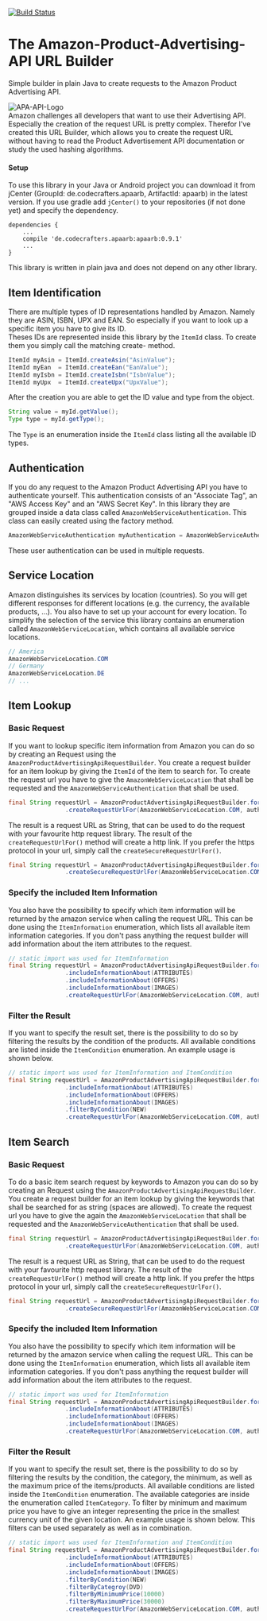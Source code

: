 [![Build Status](https://travis-ci.org/ISchwarz23/Amazon-Product-Advertising-API-URL-Builder.svg?branch=master)](https://travis-ci.org/ISchwarz23/Amazon-Product-Advertising-API-URL-Builder)
# The Amazon-Product-Advertising-API URL Builder
Simple builder in plain Java to create requests to the Amazon Product Advertising API.  
  
![APA-API-Logo](https://raw.githubusercontent.com/ISchwarz23/Amazon-Product-Advertising-API-URL-Builder/master/README/apaapi_logo.png)  
Amazon challenges all developers that want to use their Advertising API. Especially the creation of the request URL is 
pretty complex. Therefor I've created this URL Builder, which allows you to create the request URL without having to read 
the Product Advertisement API documentation or study the used hashing algorithms.

#### Setup
To use this library in your Java or Android project you can download it from jCenter (GroupId: de.codecrafters.apaarb, 
ArtifactId: apaarb) in the latest version. If you use gradle add `jCenter()` to your repositories (if not done yet) and
specify the dependency.
```
dependencies {
    ...
    compile 'de.codecrafters.apaarb:apaarb:0.9.1'
    ...
}
```
This library is written in plain java and does not depend on any other library.  
  
## Item Identification
There are multiple types of ID representations handled by Amazon. Namely they are ASIN, ISBN, UPX and EAN. So especially 
if you want to look up a specific item you have to give its ID.  
Theses IDs are represented inside this library by the `ItemId` class. To create them you simply call the matching create-
method.
```java
ItemId myAsin = ItemId.createAsin("AsinValue");
ItemId myEan  = ItemId.createEan("EanValue");
ItemId myIsbn = ItemId.createIsbn("IsbnValue");
ItemId myUpx  = ItemId.createUpx("UpxValue");
```
After the creation you are able to get the ID value and type from the object.
```java
String value = myId.getValue();
Type type = myId.getType();
```
The `Type` is an enumeration inside the `ItemId` class listing all the available ID types.

## Authentication
If you do any request to the Amazon Product Advertising API you have to authenticate yourself. This authentication 
consists of an "Associate Tag", an "AWS Access Key" and an "AWS Secret Key". In this library they are grouped inside
a data class called `AmazonWebServiceAuthentication`. This class can easily created using the factory method.
```java
AmazonWebServiceAuthentication myAuthentication = AmazonWebServiceAuthentication create("myAssociateTag", "myAwsAccessKey", "myAwsSecretKey");
```
These user authentication can be used in multiple requests.

## Service Location
Amazon distinguishes its services by location (countries). So you will get different responses for different locations 
(e.g. the currency, the available products, ...). You also have to set up your account for every location.
To simplify the selection of the service this library contains an enumeration called `AmazonWebServiceLocation`, which
contains all available service locations.
```java
// America
AmazonWebServiceLocation.COM
// Germany
AmazonWebServiceLocation.DE
// ...
```  
  
## Item Lookup
### Basic Request
If you want to lookup specific item information from Amazon you can do so by creating an Request using the 
`AmazonProductAdvertisingApiRequestBuilder`. You create a request builder for an item lookup by giving the `ItemId`
of the item to search for. To create the request url you have to give the `AmazonWebServiceLocation` that shall
be requested and the `AmazonWebServiceAuthentication` that shall be used.
```java
final String requestUrl = AmazonProductAdvertisingApiRequestBuilder.forItemLookup(ITEM_ID)
                .createRequestUrlFor(AmazonWebServiceLocation.COM, authentication);
```
The result is a request URL as String, that can be used to do the request with your favourite http request library. The
result of the `createRequestUrlFor()` method will create a http link. If you prefer the https protocol in your url, simply
call the `createSecureRequestUrlFor()`.
```java
final String requestUrl = AmazonProductAdvertisingApiRequestBuilder.forItemLookup(ITEM_ID)
                .createSecureRequestUrlFor(AmazonWebServiceLocation.COM, authentication);
```

### Specify the included Item Information
You also have the possibility to specify which item information will be returned by the amazon service when calling
the request URL. This can be done using the `ItemInformation` enumeration, which lists all available item information
categories. If you don't pass anything the request builder will add information about the item attributes to the request.
```java
// static import was used for ItemInformation
final String requestUrl = AmazonProductAdvertisingApiRequestBuilder.forItemLookup(ITEM_ID)
                .includeInformationAbout(ATTRIBUTES)
                .includeInformationAbout(OFFERS)
                .includeInformationAbout(IMAGES)
                .createRequestUrlFor(AmazonWebServiceLocation.COM, authentication);
```

### Filter the Result
If you want to specify the result set, there is the possibility to do so by filtering the results by the condition of
the products. All available conditions are listed inside the `ItemCondition` enumeration. An example usage is shown below.
```java
// static import was used for ItemInformation and ItemCondition
final String requestUrl = AmazonProductAdvertisingApiRequestBuilder.forItemLookup(ITEM_ID)
                .includeInformationAbout(ATTRIBUTES)
                .includeInformationAbout(OFFERS)
                .includeInformationAbout(IMAGES)
                .filterByCondition(NEW)
                .createRequestUrlFor(AmazonWebServiceLocation.COM, authentication);
```  
  
## Item Search
### Basic Request
To do a basic item search request by keywords to Amazon you can do so by creating an Request using the 
`AmazonProductAdvertisingApiRequestBuilder`. You create a request builder for an item lookup by giving the keywords that
shall be searched for as string (spaces are allowed). To create the request url you have to give the again the
`AmazonWebServiceLocation` that shall be requested and the `AmazonWebServiceAuthentication` that shall be used.
```java
final String requestUrl = AmazonProductAdvertisingApiRequestBuilder.forItemSearch("Deadpool Movie")
                .createRequestUrlFor(AmazonWebServiceLocation.COM, authentication);
```
The result is a request URL as String, that can be used to do the request with your favourite http request library. The
result of the `createRequestUrlFor()` method will create a http link. If you prefer the https protocol in your url, simply
call the `createSecureRequestUrlFor()`.
```java
final String requestUrl = AmazonProductAdvertisingApiRequestBuilder.forItemLookup(ITEM_ID)
                .createSecureRequestUrlFor(AmazonWebServiceLocation.COM, authentication);
```

### Specify the included Item Information
You also have the possibility to specify which item information will be returned by the amazon service when calling
the request URL. This can be done using the `ItemInformation` enumeration, which lists all available item information
categories. If you don't pass anything the request builder will add information about the item attributes to the request.
```java
// static import was used for ItemInformation
final String requestUrl = AmazonProductAdvertisingApiRequestBuilder.forItemSearch("Deadpool Movie")
                .includeInformationAbout(ATTRIBUTES)
                .includeInformationAbout(OFFERS)
                .includeInformationAbout(IMAGES)
                .createRequestUrlFor(AmazonWebServiceLocation.COM, authentication);
```

### Filter the Result
If you want to specify the result set, there is the possibility to do so by filtering the results by the condition, the 
category, the minimum, as well as the maximum price of the items/products. All available conditions are listed inside 
the `ItemCondition` enumeration. The available categories are inside the enumeration called `ItemCategory`. To filter by
minimum and maximum price you have to give an integer representing the price in the smallest currency unit of the given
location. An example usage is shown below. This filters can be used separately as well as in combination.
```java
// static import was used for ItemInformation and ItemCondition
final String requestUrl = AmazonProductAdvertisingApiRequestBuilder.forItemLookup(ITEM_ID)
                .includeInformationAbout(ATTRIBUTES)
                .includeInformationAbout(OFFERS)
                .includeInformationAbout(IMAGES)
                .filterByCondition(NEW)
                .filterByCategroy(DVD)
                .filterByMinimumPrice(10000)
                .filterByMaximumPrice(30000)
                .createRequestUrlFor(AmazonWebServiceLocation.COM, authentication);
```